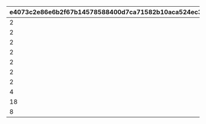 |e4073c2e86e6b2f67b14578588400d7ca71582b10aca524ec35288ebea6c6ea0|1217524502078c52a2c6afb8f3325fe7dbe344d597895dce5a552c23eeda219e|682163f16b6ee8b6d572107508ba3024868892cd4d2c8fcce6511e9b64535cf8|af913f9c9a25b444bf37e813cee2bda7b15ef2ea39297790d7b17e935280231f|
| --- | --- | --- | --- |
|2|1|9000|25011|
|2|2|9000|25012|
|2|3|9000|25013|
|2|4|9000|25014|
|2|5|9000|25015|
|2|6|7000|25021|
|2|7|2|21953|
|4|8|100|140001|
|18|9|1|4104402|
|8|10|1000|91002|